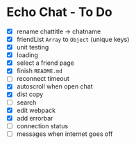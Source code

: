 Echo Chat - To Do
=================

- [x] rename chattitle -> chatname
- [x] friendList `Array` to `Object` (unique keys)
- [x] unit testing
- [x] loading
- [x] select a friend page
- [x] finish `README.md`
- [ ] reconnect timeout
- [x] autoscroll when open chat
- [x] dist copy
- [ ] search
- [x] edit webpack
- [x] add errorbar
- [ ] connection status
- [ ] messages when internet goes off
